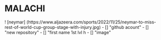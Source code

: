 # MALACHI
<html>
<head>
</head>
<body>
! [neymar] (https://www.aljazeera.com/sports/2022/11/25/neymar-to-miss-rest-of-world-cup-group-stage-with-injury.jpg)
- [] "github acount"
- [] "new repository"
- [] "first name 1st lvl h
- [] "image"
</body>


  
</html>
